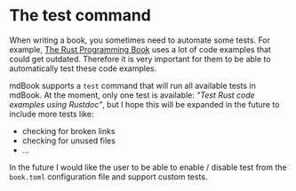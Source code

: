 # The test command

When writing a book, you sometimes need to automate some tests. For example, [The Rust Programming Book](https://doc.rust-lang.org/stable/book/) uses a lot of code examples that could get outdated.
Therefore it is very important for them to be able to automatically test these code examples.

mdBook supports a `test` command that will run all available tests in mdBook. At the moment, only one test is available:
*"Test Rust code examples using Rustdoc"*, but I hope this will be expanded in the future to include more tests like:

- checking for broken links
- checking for unused files
- ...

In the future I would like the user to be able to enable / disable test from the `book.toml` configuration file and support custom tests.

